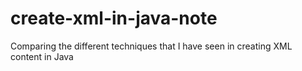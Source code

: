 # create-xml-in-java-note
Comparing the different techniques that I have seen in creating XML content in Java
